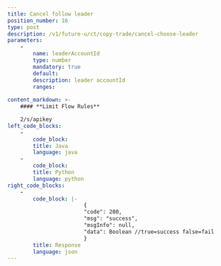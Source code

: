 ```yaml
---
title: Cancel follow leader
position_number: 16
type: post
description: /v1/future-u/ct/copy-trade/cancel-choose-leader
parameters:
    -
        name: leaderAccountId
        type: number
        mandatory: true
        default:
        description: leader accountId
        ranges:
    
content_markdown: >-
    #### **Limit Flow Rules**

    2/s/apikey
left_code_blocks:
    -
        code_block:
        title: Java
        language: java
    -
        code_block:
        title: Python
        language: python
right_code_blocks:
    -
        code_block: |-
                        {
                        "code": 200,
                        "msg": "success",
                        "msgInfo": null,
                        "data": Boolean //true=success false=fail
                        }
        title: Response
        language: json
---
```

